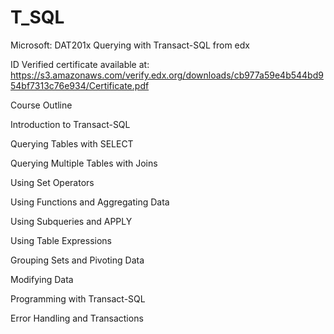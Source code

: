 # T_SQL
Microsoft: DAT201x Querying with Transact-SQL from edx

ID Verified certificate available at: https://s3.amazonaws.com/verify.edx.org/downloads/cb977a59e4b544bd954bf7313c76e934/Certificate.pdf
  
  
  Course  Outline

 Introduction to Transact-SQL 

Querying Tables with SELECT 

Querying Multiple Tables with Joins 

Using Set Operators 

Using Functions and Aggregating Data 
 
Using Subqueries and APPLY 

Using Table Expressions 

Grouping Sets and Pivoting Data 

Modifying Data 

Programming with Transact-SQL 

Error Handling and Transactions 

